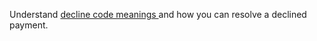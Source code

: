 Understand <a href = "https://stripe.com/docs/declines/codes">decline code meanings </a> and how you can resolve a declined payment.